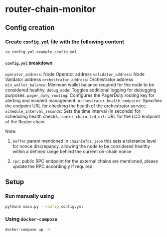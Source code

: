 # router-chain-monitor

## Config creation

### Create `config.yml` file with the following content

```bash
cp config.yml.example config.yml
```

#### `config.yml` breakdown

`operator_address`: Node Operator address
`validator_address`: Node Validator address
`orchestrator_address`: Orchestrator address
`min_wallet_balance`: Minimum wallet balance required for the node to be considered healthy.
`debug_mode`: Toggles additional logging for debugging purposes.
`pager_duty_routing`: Configures the PagerDuty routing key for alerting and incident management.
`orchestrator_health_endpoint`: Specifies the endpoint URL for checking the health of the orchestrator service.
`schedule_interval_seconds`: Sets the time interval (in seconds) for scheduling health checks.
`router_chain_lcd_url`: URL for the LCD endpoint of the Router chain.

Note:

1. `buffer` param mentioned in `chainInfos.json` this sets a tolerance level for nonce discrepancy, allowing the node to be considered healthy within a defined range behind the current on-chain nonce

1. `rpc`: public RPC endpoint for the external chains are mentioned, please update the RPC accordingly if required.

## Setup

### Run manually using

```bash
python3 main.py --config config.yml
```

### Using `docker-compose`

```bash
docker-compose up -d
```

